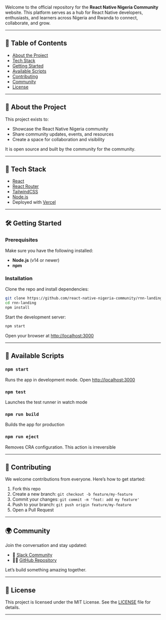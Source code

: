 Welcome to the official repository for the **React Native Nigeria Community** website. This platform serves as a hub for React Native developers, enthusiasts, and learners across Nigeria and Rwanda to connect, collaborate, and grow.

---

## 📌 Table of Contents

* [About the Project](#about-the-project)
* [Tech Stack](#tech-stack)
* [Getting Started](#getting-started)
* [Available Scripts](#available-scripts)
* [Contributing](#contributing)
* [Community](#community)
* [License](#license)

---

## 🧠 About the Project

This project exists to:

* Showcase the React Native Nigeria community
* Share community updates, events, and resources
* Create a space for collaboration and visibility

It is open source and built by the community for the community.

---

## 🚀 Tech Stack

* [React](https://reactjs.org/)
* [React Router](https://reactrouter.com/)
* [TailwindCSS](https://tailwindcss.com/) 
* [Node.js](https://nodejs.org/)
* Deployed with [Vercel](https://vercel.com/) 

---

## 🛠 Getting Started

### Prerequisites

Make sure you have the following installed:

* **Node.js** (v14 or newer)
* **npm**

### Installation

Clone the repo and install dependencies:

```bash
git clone https://github.com/react-native-nigeria-community/rnn-landing.git
cd rnn-landing
npm install
```

Start the development server:

```bash
npm start
```

Open your browser at [http://localhost:3000](http://localhost:3000)

---

## 📂 Available Scripts

### `npm start`

Runs the app in development mode.
Open [http://localhost:3000](http://localhost:3000)

### `npm test`

Launches the test runner in watch mode

### `npm run build`

Builds the app for production

### `npm run eject`

Removes CRA configuration. This action is irreversible

---

## 🤝 Contributing

We welcome contributions from everyone. Here’s how to get started:

1. Fork this repo
2. Create a new branch: `git checkout -b feature/my-feature`
3. Commit your changes: `git commit -m 'feat: add my feature'`
4. Push to your branch: `git push origin feature/my-feature`
5. Open a Pull Request


---

## 🌍 Community

Join the conversation and stay updated:

* 💬 [Slack Community](https://join.slack.com/t/reactnativenigeria/shared_invite/zt-c8od4rkl-xUOp01GMiKOt_7_mFvyOzA)
* 🧑‍💻 [GitHub Repository](https://github.com/react-native-nigeria-community/rnn-landing)

Let’s build something amazing together.

---

## 📄 License

This project is licensed under the MIT License. See the [LICENSE](LICENSE) file for details.

---



